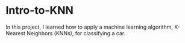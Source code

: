 # Intro-to-KNN
In this project, I learned how to apply a machine learning algorithm, K-Nearest Neighbors (KNNs), for classifying a car.  
